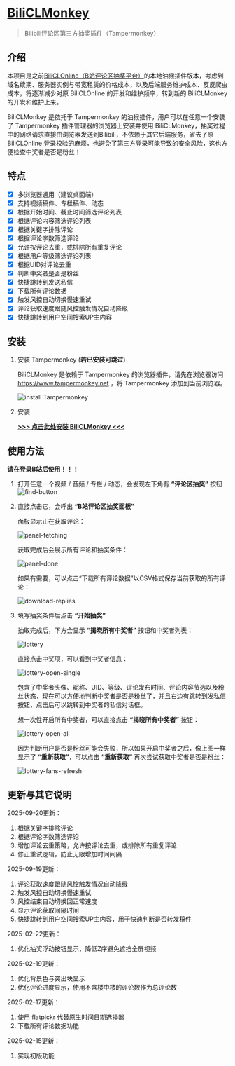 # [BiliCLMonkey](https://github.com/InJeCTrL/BiliCLMonkey)

> Bilibili评论区第三方抽奖插件（Tampermonkey）

## 介绍

本项目是之前[BiliCLOnline（B站评论区抽奖平台）](https://github.com/InJeCTrL/BiliCLOnline)的本地油猴插件版本，考虑到域名续期、服务器实例与带宽租赁的价格成本，以及后端服务维护成本、反反爬虫成本，将逐渐减少对原 BiliCLOnline 的开发和维护频率，转到新的 BiliCLMonkey 的开发和维护上来。

BiliCLMonkey 是依托于 Tampermonkey 的油猴插件，用户可以在任意一个安装了 Tampermonkey 插件管理器的浏览器上安装并使用 BiliCLMonkey，抽奖过程中的网络请求直接由浏览器发送到Bilibili，不依赖于其它后端服务，省去了原 BiliCLOnline 登录校验的麻烦，也避免了第三方登录可能导致的安全风险，这也方便检查中奖者是否是粉丝！

## 特点

- [x] 多浏览器通用（建议桌面端）
- [x] 支持视频稿件、专栏稿件、动态
- [x] 根据开始时间、截止时间筛选评论列表
- [x] 根据评论内容筛选评论列表
- [x] 根据关键字排除评论
- [x] 根据评论字数筛选评论
- [x] 允许按评论去重，或排除所有重复评论
- [x] 根据用户等级筛选评论列表
- [x] 根据UID对评论去重
- [x] 判断中奖者是否是粉丝
- [x] 快捷跳转到发送私信
- [x] 下载所有评论数据
- [x] 触发风控自动切换慢速重试
- [x] 评论获取速度跟随风控触发情况自动降级
- [x] 快捷跳转到用户空间搜索UP主内容

## 安装

1. 安装 Tampermonkey (**若已安装可跳过**)
   
   BiliCLMonkey 是依赖于 Tampermonkey 的浏览器插件，请先在浏览器访问 https://www.tampermonkey.net ，将 Tampermonkey 添加到当前浏览器。

   ![install Tampermonkey](./docs/install-tampermonkey.png)

2. 安装
   
   **[>>> 点击此处安装 BiliCLMonkey <<<](https://github.com/InJeCTrL/BiliCLMonkey/releases/download/latest/bilicommentlottery.user.js)**

## 使用方法

**请在登录B站后使用！！！**

1. 打开任意一个视频 / 音频 / 专栏 / 动态，会发现左下角有 **“评论区抽奖”** 按钮
   ![find-button](./docs/find-button.png)

2. 直接点击它，会呼出 **“B站评论区抽奖面板”**
   
   面板显示正在获取评论：

   ![panel-fetching](./docs/panel-fetching.png)

   获取完成后会展示所有评论和抽奖条件：

   ![panel-done](./docs/panel-done.png)

   如果有需要，可以点击“下载所有评论数据”以CSV格式保存当前获取的所有评论：

   ![download-replies](./docs/download-replies.png)

3. 填写抽奖条件后点击 **“开始抽奖”**
   
   抽取完成后，下方会显示 **“揭晓所有中奖者”** 按钮和中奖者列表：

   ![lottery](./docs/lottery.png)

   直接点击中奖项，可以看到中奖者信息：

   ![lottery-open-single](./docs/lottery-open-single.png)

   包含了中奖者头像、昵称、UID、等级、评论发布时间、评论内容节选以及粉丝状态，现在可以方便地判断中奖者是否是粉丝了，并且右边有跳转到发私信按钮，点击后可以跳转到中奖者的私信对话框。
   
   想一次性开启所有中奖者，可以直接点击 **“揭晓所有中奖者”** 按钮：

   ![lottery-open-all](./docs/lottery-open-all.png)

   因为判断用户是否是粉丝可能会失败，所以如果开启中奖者之后，像上图一样显示了 **“重新获取”**，可以点击 **“重新获取”** 再次尝试获取中奖者是否是粉丝：

   ![lottery-fans-refresh](./docs/lottery-fans-refresh.png)

## 更新与其它说明

2025-09-20更新：

1. 根据关键字排除评论
2. 根据评论字数筛选评论
3. 增加评论去重策略，允许按评论去重，或排除所有重复评论
4. 修正重试逻辑，防止无限增加时间间隔

2025-09-19更新：

1. 评论获取速度跟随风控触发情况自动降级
2. 触发风控自动切换慢速重试
3. 风控结束自动切换回正常速度
4. 显示评论获取间隔时间
5. 快捷跳转到用户空间搜索UP主内容，用于快速判断是否转发稿件

2025-02-22更新：

1. 优化抽奖浮动按钮显示，降低Z序避免遮挡全屏视频

2025-02-19更新：

1. 优化背景色与突出块显示
2. 优化评论进度显示，使用不含楼中楼的评论数作为总评论数

2025-02-17更新：

1. 使用 flatpickr 代替原生时间日期选择器
2. 下载所有评论数据功能

2025-02-15更新：

1. 实现初版功能
